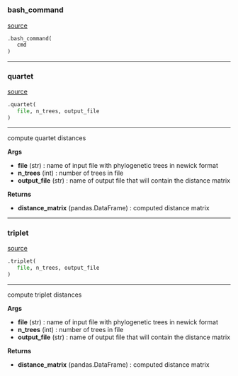 #


### bash_command
[source](https://github.com/AndreaRubbi/Pear-EBI/blob/master/pear_ebi/calculate_distances/tqdist.py/#L14)
```python
.bash_command(
   cmd
)
```


----


### quartet
[source](https://github.com/AndreaRubbi/Pear-EBI/blob/master/pear_ebi/calculate_distances/tqdist.py/#L48)
```python
.quartet(
   file, n_trees, output_file
)
```

---
compute quartet distances


**Args**

* **file** (str) : name of input file with phylogenetic trees in newick format
* **n_trees** (int) : number of trees in file
* **output_file** (str) : name of output file that will contain the distance matrix


**Returns**

* **distance_matrix** (pandas.DataFrame) : computed distance matrix


----


### triplet
[source](https://github.com/AndreaRubbi/Pear-EBI/blob/master/pear_ebi/calculate_distances/tqdist.py/#L91)
```python
.triplet(
   file, n_trees, output_file
)
```

---
compute triplet distances


**Args**

* **file** (str) : name of input file with phylogenetic trees in newick format
* **n_trees** (int) : number of trees in file
* **output_file** (str) : name of output file that will contain the distance matrix


**Returns**

* **distance_matrix** (pandas.DataFrame) : computed distance matrix
